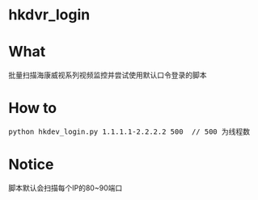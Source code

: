 # hkdvr_login
# What
批量扫描海康威视系列视频监控并尝试使用默认口令登录的脚本
# How to
<pre>python hkdev_login.py 1.1.1.1-2.2.2.2 500  // 500 为线程数</pre>
# Notice
脚本默认会扫描每个IP的80~90端口
